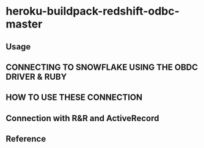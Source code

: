 
heroku-buildpack-redshift-odbc-master
===

## Usage


## CONNECTING TO SNOWFLAKE USING THE OBDC DRIVER & RUBY



## HOW TO USE THESE CONNECTION


## Connection with R&R and ActiveRecord

## Reference
